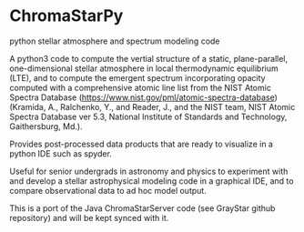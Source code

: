 # ChromaStarPy
python stellar atmosphere and spectrum modeling code

A python3 code to compute the vertial structure of a static, plane-parallel, one-dimensional stellar atmosphere in local thermodynamic 
equilibrium (LTE), and to compute the emergent spectrum incorporating opacity computed with a comprehensive atomic line list from 
the NIST Atomic Spectra Database (https://www.nist.gov/pml/atomic-spectra-database) (Kramida, A., Ralchenko, Y., and Reader, J.,
and the NIST team, NIST Atomic Spectra Database ver 5.3, National Institute of Standards and Technology, Gaithersburg, Md.).

Provides post-processed data products that are ready to visualize in a python IDE such as spyder.  

Useful for senior undergrads in astronomy and physics to experiment with and develop a stellar astrophysical modeling code in a graphical 
IDE, and to compare observational data to ad hoc model output.

This is a port of the Java ChromaStarServer code (see GrayStar github repository) and will be kept synced with it.
